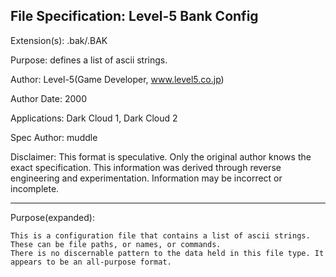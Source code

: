 File Specification:		Level-5 Bank Config
------------------------------------------------------------------------------------------------

Extension(s):			.bak/.BAK

Purpose:			defines a list of ascii strings.

Author:				Level-5(Game Developer, www.level5.co.jp)

Author Date:			2000

Applications:			Dark Cloud 1, Dark Cloud 2

Spec Author:			muddle

Disclaimer:				This format is speculative. Only the original author knows the exact specification.
	This information was derived through reverse engineering and experimentation. Information may be incorrect or	
	incomplete.

------------------------------------------------------------------------------------------------

Purpose(expanded):		

	This is a configuration file that contains a list of ascii strings. These can be file paths, or names, or commands. 
	There is no discernable pattern to the data held in this file type. It appears to be an all-purpose format.
